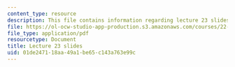 ```yaml
---
content_type: resource
description: This file contains information regarding lecture 23 slides
file: https://ol-ocw-studio-app-production.s3.amazonaws.com/courses/22-02-introduction-to-applied-nuclear-physics-spring-2012/01de247118aa49a1be65c143a763e99c_MIT22_02S12_lec23.pdf
file_type: application/pdf
resourcetype: Document
title: Lecture 23 slides
uid: 01de2471-18aa-49a1-be65-c143a763e99c
---
```

